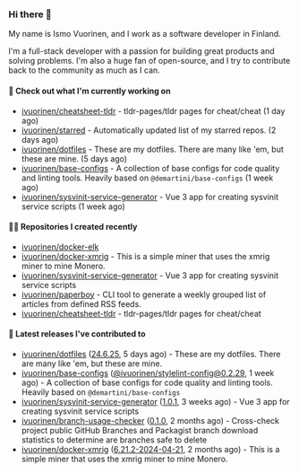 ### Hi there 👋

My name is Ismo Vuorinen, and I work as a software developer in Finland.

I'm a full-stack developer with a passion for building great products and solving problems.
I'm also a huge fan of open-source, and I try to contribute back to the community as much as I can.

#### 👷 Check out what I'm currently working on

- [ivuorinen/cheatsheet-tldr](https://github.com/ivuorinen/cheatsheet-tldr) - tldr-pages/tldr pages for cheat/cheat (1 day ago)
- [ivuorinen/starred](https://github.com/ivuorinen/starred) - Automatically updated list of my starred repos. (2 days ago)
- [ivuorinen/dotfiles](https://github.com/ivuorinen/dotfiles) - These are my dotfiles. There are many like &#39;em, but these are mine. (5 days ago)
- [ivuorinen/base-configs](https://github.com/ivuorinen/base-configs) - A collection of base configs for code quality and linting tools. Heavily based on `@demartini/base-configs` (1 week ago)
- [ivuorinen/sysvinit-service-generator](https://github.com/ivuorinen/sysvinit-service-generator) - Vue 3 app for creating sysvinit service scripts (1 week ago)

#### 👨‍💻 Repositories I created recently

- [ivuorinen/docker-elk](https://github.com/ivuorinen/docker-elk)
- [ivuorinen/docker-xmrig](https://github.com/ivuorinen/docker-xmrig) - This is a simple miner that uses the xmrig miner to mine Monero.
- [ivuorinen/sysvinit-service-generator](https://github.com/ivuorinen/sysvinit-service-generator) - Vue 3 app for creating sysvinit service scripts
- [ivuorinen/paperboy](https://github.com/ivuorinen/paperboy) - CLI tool to generate a weekly grouped list of articles from defined RSS feeds.
- [ivuorinen/cheatsheet-tldr](https://github.com/ivuorinen/cheatsheet-tldr) - tldr-pages/tldr pages for cheat/cheat

#### 🚀 Latest releases I've contributed to

- [ivuorinen/dotfiles](https://github.com/ivuorinen/dotfiles) ([24.6.25](https://github.com/ivuorinen/dotfiles/releases/tag/24.6.25), 5 days ago) - These are my dotfiles. There are many like &#39;em, but these are mine.
- [ivuorinen/base-configs](https://github.com/ivuorinen/base-configs) ([@ivuorinen/stylelint-config@0.2.29](https://github.com/ivuorinen/base-configs/releases/tag/%40ivuorinen/stylelint-config%400.2.29), 1 week ago) - A collection of base configs for code quality and linting tools. Heavily based on `@demartini/base-configs`
- [ivuorinen/sysvinit-service-generator](https://github.com/ivuorinen/sysvinit-service-generator) ([1.0.1](https://github.com/ivuorinen/sysvinit-service-generator/releases/tag/1.0.1), 3 weeks ago) - Vue 3 app for creating sysvinit service scripts
- [ivuorinen/branch-usage-checker](https://github.com/ivuorinen/branch-usage-checker) ([0.1.0](https://github.com/ivuorinen/branch-usage-checker/releases/tag/0.1.0), 2 months ago) - Cross-check project public GitHub Branches and Packagist branch download statistics to determine are branches safe to delete
- [ivuorinen/docker-xmrig](https://github.com/ivuorinen/docker-xmrig) ([6.21.2-2024-04-21](https://github.com/ivuorinen/docker-xmrig/releases/tag/6.21.2-2024-04-21), 2 months ago) - This is a simple miner that uses the xmrig miner to mine Monero.


